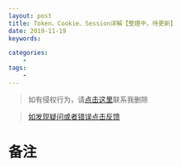 ```yaml
---
layout: post
title: Token、Cookie、Session详解【整理中，待更新】
date: 2019-11-19
keywords:

categories:
    -
tags:
    -
---
```


>如有侵权行为，请[点击这里](https://github.com/cooper-q/MattMeng_hexo/issues)联系我删除

>[如发现疑问或者错误点击反馈](https://github.com/cooper-q/MattMeng_hexo/issues)

# 备注

